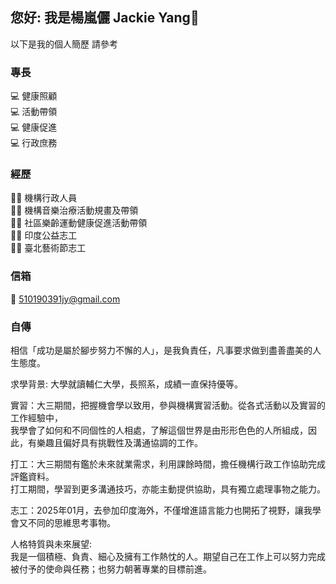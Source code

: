 ## 您好: 我是楊嵐儷 Jackie Yang👋

以下是我的個人簡歷 請參考 

### 專長
💻 健康照顧 \
💻 活動帶領 \
💻 健康促進 \
💻 行政庶務 

### 經歷
👩‍⚕️ 機構行政人員 \
👩‍⚕️ 機構音樂治療活動規畫及帶領 \
👩‍⚕️ 社區樂齡運動健康促進活動帶領 \
👩‍⚕️ 印度公益志工 \
👩‍⚕️ 臺北藝術節志工 

### 信箱
📧 510190391jy@gmail.com

### 自傳

相信「成功是屬於腳步努力不懈的人」，是我負責任，凡事要求做到盡善盡美的人生態度。

求學背景:
大學就讀輔仁大學，長照系，成績一直保持優等。

實習：大三期間，把握機會學以致用，參與機構實習活動。從各式活動以及實習的工作經驗中，\
     我學會了如何和不同個性的人相處，了解這個世界是由形形色色的人所組成，因此，有樂趣且偏好具有挑戰性及溝通協調的工作。
      
打工：大三期間有鑑於未來就業需求，利用課餘時間，擔任機構行政工作協助完成評鑑資料。\
     打工期間，學習到更多溝通技巧，亦能主動提供協助，具有獨立處理事物之能力。
     
志工：2025年01月，去參加印度海外，不僅增進語言能力也開拓了視野，讓我學會又不同的思維思考事物。

人格特質與未來展望:\
     我是一個積極、負責、細心及擁有工作熱忱的人。期望自己在工作上可以努力完成被付予的使命與任務；也努力朝著專業的目標前進。
